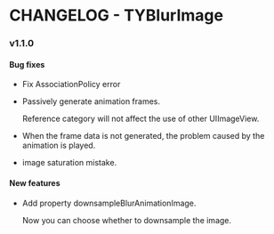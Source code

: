 CHANGELOG - TYBlurImage
=========
### v1.1.0

#### Bug fixes

- Fix AssociationPolicy error

- Passively generate animation frames.

	Reference category will not affect the use of other UIImageView.

- When the frame data is not generated, the problem caused by the animation is played.

- image saturation mistake.

#### New features

- Add property downsampleBlurAnimationImage.

	Now you can choose whether to downsample the image.
